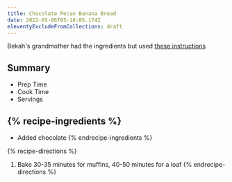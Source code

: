 ```yaml
---
title: Chocolate Pecan Banana Bread
date: 2022-05-06T05:18:05.174Z
eleventyExcludeFromCollections: draft
---
```

Bekah's grandmother had the ingredients but used [these instructions](https://www.allrecipes.com/recipe/20144/banana-banana-bread/)

## Summary

* Prep Time
* Cook Time
* Servings

## {% recipe-ingredients %}
- Added chocolate
{% endrecipe-ingredients %}

{% recipe-directions %}

1. Bake 30-35 minutes for muffins, 40-50 minutes for a loaf
{% endrecipe-directions %}